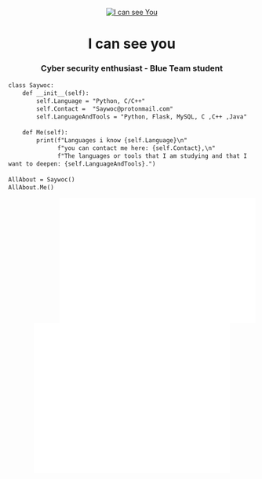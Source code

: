 <p align="center"> 
<a href= "https://archive.org/details/pocorgtfo"><img src="I_can_see_you.gif" alt="I can see You" style="width:350px;height:220px; "></a>
<h1 align="center">I can see you</h1>
<h3 align="center">Cyber security enthusiast - Blue Team student</h3>
</p>

```Py
class Saywoc:
    def __init__(self):
        self.Language = "Python, C/C++"
        self.Contact =  "Saywoc@protonmail.com"
        self.LanguageAndTools = "Python, Flask, MySQL, C ,C++ ,Java"
	
    def Me(self):
        print(f"Languages i know {self.Language}\n"
              f"you can contact me here: {self.Contact},\n"
              f"The languages or tools that I am studying and that I want to deepen: {self.LanguageAndTools}.")
	      
AllAbout = Saywoc()
AllAbout.Me()
```
<p align="center">
<a target="_blank" rel="noopener noreferrer" href="/github-metrics.svg">
	<a target="_blank" rel="noopener noreferrer" href="/metrics.plugin.isocalendar.svg"><img src="/metrics.plugin.isocalendar.svg" style="width: 400px; max-width: 100%;" align="right">
		<a target="_blank" rel="noopener noreferrer" href="/metrics.plugin.languages.details.svg">
			<img src="/metrics.plugin.languages.details.svg" style="width: 400px; max-width: 100%;" align="right">
		</a>
	</a>
	<img src="github-metrics.svg" style="width: 400px; max-width: 100%;">
	</a>
</p>
